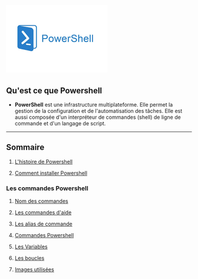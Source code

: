 # ![](Images.md/imagespswh.jpg)

## Qu'est ce que Powershell 
- **PowerShell** est une infrastructure multiplateforme. Elle permet la gestion de la configuration et de l'automatisation des tâches. Elle est aussi composée d'un interpréteur de commandes (shell) de ligne de commande et d'un langage de script.
---
## Sommaire 
1. [L'histoire de Powershell](https://github.com/Luke859/Linux/blob/main/Histoire%20de%20Powershell.md)

2. [Comment installer Powershell](https://github.com/Luke859/Linux/blob/main/Comment%20installer%20Powershell%20sur%20Windows%20et%20Linux.md)

### Les commandes Powershell 

1. [Nom des commandes](https://github.com/Luke859/Linux/blob/main/Nom%20des%20commandes.md)

2. [Les commandes d'aide](https://github.com/Luke859/Linux/blob/main/Les%20commandes%20aides.md)

3. [Les alias de commande](https://github.com/Luke859/Linux/blob/main/Alias%20des%20commandes.md)

4. [Commandes Powershell](https://github.com/Luke859/Linux/blob/main/Commandes%20Powershell.md)

5. [Les Variables]()

6. [Les boucles]()

7. [Images utilisées](https://github.com/Luke859/Linux/tree/main/Images.md)
